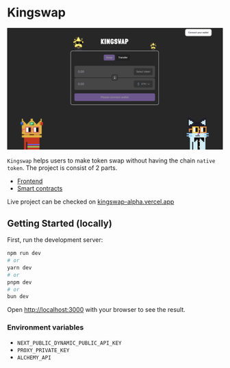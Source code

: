 # Kingswap

![kingswap start page](/document/start_page.png)

`Kingswap` helps users to make token swap without having the chain `native token`. The project is consist of 2 parts. 
- [Frontend](https://github.com/gedithejedi/kingswap)
- [Smart contracts](https://github.com/akerbabber/kingswap-contracts)

Live project can be checked on [kingswap-alpha.vercel.app](https://kingswap-alpha.vercel.app/)

## Getting Started (locally)

First, run the development server:

```bash
npm run dev
# or
yarn dev
# or
pnpm dev
# or
bun dev
```

Open [http://localhost:3000](http://localhost:3000) with your browser to see the result.

### Environment variables
- `NEXT_PUBLIC_DYNAMIC_PUBLIC_API_KEY` 
- `PROXY_PRIVATE_KEY` 
- `ALCHEMY_API`
